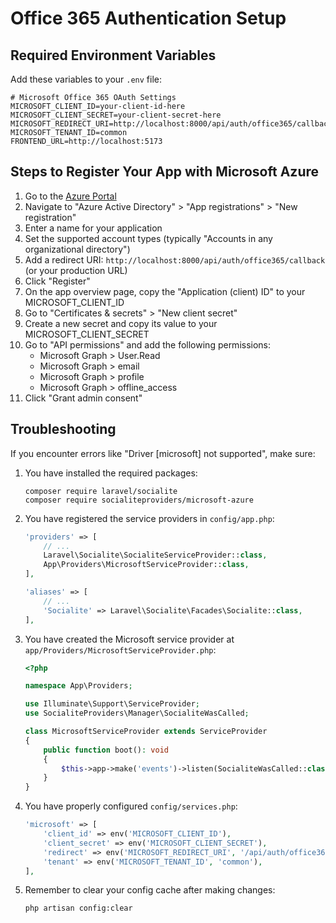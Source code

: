 # Office 365 Authentication Setup

## Required Environment Variables

Add these variables to your `.env` file:

```
# Microsoft Office 365 OAuth Settings
MICROSOFT_CLIENT_ID=your-client-id-here
MICROSOFT_CLIENT_SECRET=your-client-secret-here
MICROSOFT_REDIRECT_URI=http://localhost:8000/api/auth/office365/callback
MICROSOFT_TENANT_ID=common
FRONTEND_URL=http://localhost:5173
```

## Steps to Register Your App with Microsoft Azure

1. Go to the [Azure Portal](https://portal.azure.com/)
2. Navigate to "Azure Active Directory" > "App registrations" > "New registration"
3. Enter a name for your application
4. Set the supported account types (typically "Accounts in any organizational directory")
5. Add a redirect URI: `http://localhost:8000/api/auth/office365/callback` (or your production URL)
6. Click "Register"
7. On the app overview page, copy the "Application (client) ID" to your MICROSOFT_CLIENT_ID
8. Go to "Certificates & secrets" > "New client secret"
9. Create a new secret and copy its value to your MICROSOFT_CLIENT_SECRET
10. Go to "API permissions" and add the following permissions:
    - Microsoft Graph > User.Read
    - Microsoft Graph > email
    - Microsoft Graph > profile
    - Microsoft Graph > offline_access
11. Click "Grant admin consent"

## Troubleshooting

If you encounter errors like "Driver [microsoft] not supported", make sure:

1. You have installed the required packages:

    ```
    composer require laravel/socialite
    composer require socialiteproviders/microsoft-azure
    ```

2. You have registered the service providers in `config/app.php`:

    ```php
    'providers' => [
        // ...
        Laravel\Socialite\SocialiteServiceProvider::class,
        App\Providers\MicrosoftServiceProvider::class,
    ],

    'aliases' => [
        // ...
        'Socialite' => Laravel\Socialite\Facades\Socialite::class,
    ],
    ```

3. You have created the Microsoft service provider at `app/Providers/MicrosoftServiceProvider.php`:

    ```php
    <?php

    namespace App\Providers;

    use Illuminate\Support\ServiceProvider;
    use SocialiteProviders\Manager\SocialiteWasCalled;

    class MicrosoftServiceProvider extends ServiceProvider
    {
        public function boot(): void
        {
            $this->app->make('events')->listen(SocialiteWasCalled::class, 'SocialiteProviders\\Azure\\AzureExtendSocialite@handle');
        }
    }
    ```

4. You have properly configured `config/services.php`:

    ```php
    'microsoft' => [
        'client_id' => env('MICROSOFT_CLIENT_ID'),
        'client_secret' => env('MICROSOFT_CLIENT_SECRET'),
        'redirect' => env('MICROSOFT_REDIRECT_URI', '/api/auth/office365/callback'),
        'tenant' => env('MICROSOFT_TENANT_ID', 'common'),
    ],
    ```

5. Remember to clear your config cache after making changes:
    ```
    php artisan config:clear
    ```
